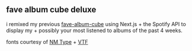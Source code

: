 ## fave album cube deluxe
i remixed my previous [fave-album-cube](http://fave-album-cube.superhi.com/) using Next.js + the Spotify API to display my + possibly your most listened to albums of the past 4 weeks. 

fonts courtesy of [NM Type](http://www.nmtype.com/) + [VTF](https://velvetyne.fr/)
